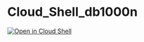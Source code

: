 # Cloud_Shell_db1000n

[![Open in Cloud Shell](http://gstatic.com/cloudssh/images/open-btn.png)](https://shell.cloud.google.com/?pli=1&show=ide&environment_deployment=ide,terminal&git_repo=https://github.com/patatakartata/Cloud_Shell_db1000n&tutorial=tutorial.md)
